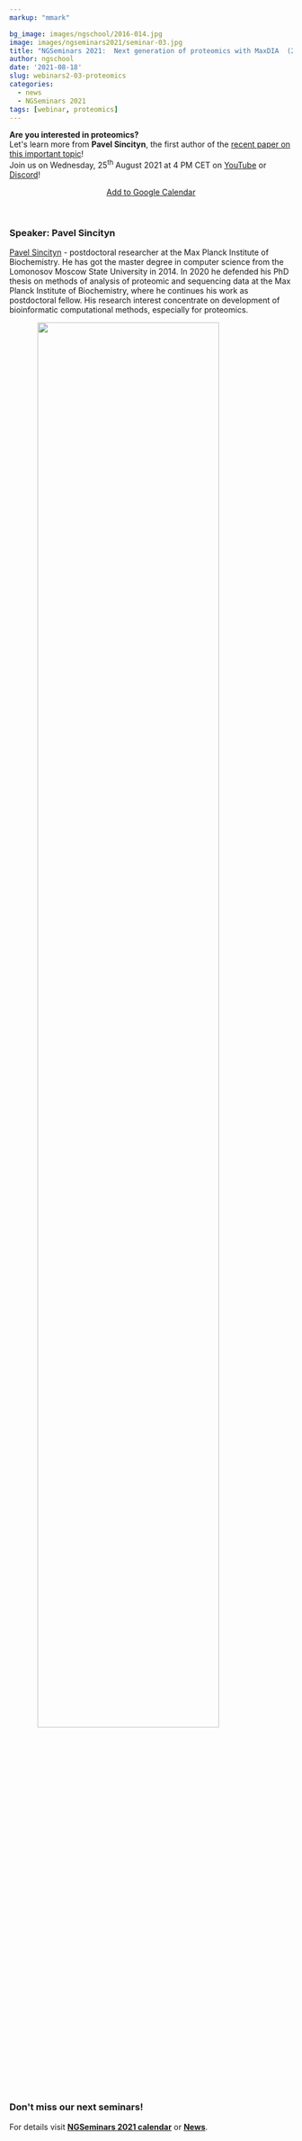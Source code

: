 ```yaml
---
markup: "mmark"

bg_image: images/ngschool/2016-014.jpg
image: images/ngseminars2021/seminar-03.jpg
title: "NGSeminars 2021:  Next generation of proteomics with MaxDIA  (25.08.2021)"
author: ngschool
date: '2021-08-18'
slug: webinars2-03-proteomics
categories:
  - news
  - NGSeminars 2021
tags: [webinar, proteomics]
---
```


<b>Are you interested in proteomics?</b>
<br>
Let's learn more from <b>Pavel Sincityn</b>, the first author of the [recent paper on this important topic](https://www.nature.com/articles/s41587-021-00968-7)!
<br>
Join us on Wednesday, 25<sup>th</sup> August 2021 at 4 PM CET on <a href="https://www.youtube.com/NGSchoolEU" target="_blank">YouTube</a> or <a href="https://discord.gg/MhNeqwR" target="_blank">Discord</a>!</b>

<p style="text-align: center;"><a href="https://www.google.com/calendar/render?action=TEMPLATE&text=NGSeminar%3A+Next+generation+of+proteomics&dates=20210825T140000Z%2F20210825T160000Z" target="_blank" class="btn btn-primary">Add to Google Calendar <i class="far fa-calendar-plus"></i></a></p>

<br>

### Speaker: Pavel Sincityn

<a href="https://scholar.google.ru/citations?user=Qqu7Z4QAAAAJ" target="blank">Pavel Sincityn</a> - postdoctoral researcher at the Max Planck Institute of Biochemistry. He has got the master degree in computer science from the Lomonosov Moscow State University in 2014. In 2020 he defended his PhD thesis on methods of analysis of proteomic and sequencing data at the Max Planck Institute of Biochemistry, where he continues his work as postdoctoral fellow. His research interest concentrate on development of bioinformatic computational methods, especially for proteomics.

<img src="/images/ngseminars2021/pavel-sinitcyn.jpeg" style="width: 80%; display: block; margin-left: auto; margin-right: auto; ">

<br>

### Don't miss our next seminars!
For details visit **[NGSeminars 2021 calendar](/ngseminars2021)** or **[News](/post)**.